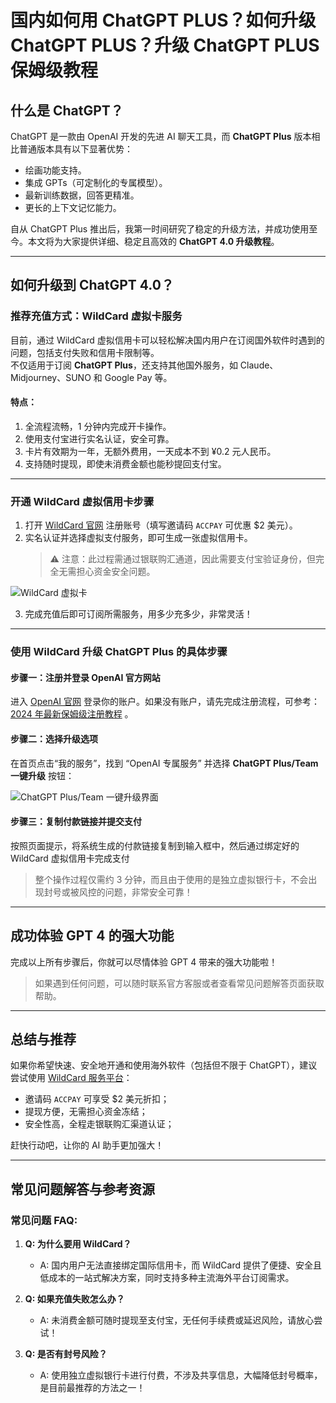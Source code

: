 # 国内如何用 ChatGPT PLUS？如何升级 ChatGPT PLUS？升级 ChatGPT PLUS 保姆级教程

## 什么是 ChatGPT？

ChatGPT 是一款由 OpenAI 开发的先进 AI 聊天工具，而 **ChatGPT Plus** 版本相比普通版本具有以下显著优势：
- 绘画功能支持。
- 集成 GPTs（可定制化的专属模型）。
- 最新训练数据，回答更精准。
- 更长的上下文记忆能力。

自从 ChatGPT Plus 推出后，我第一时间研究了稳定的升级方法，并成功使用至今。本文将为大家提供详细、稳定且高效的 **ChatGPT 4.0 升级教程**。

---

## 如何升级到 ChatGPT 4.0？

### 推荐充值方式：WildCard 虚拟卡服务

目前，通过 WildCard 虚拟信用卡可以轻松解决国内用户在订阅国外软件时遇到的问题，包括支付失败和信用卡限制等。  
不仅适用于订阅 **ChatGPT Plus**，还支持其他国外服务，如 Claude、Midjourney、SUNO 和 Google Pay 等。

#### 特点：
1. 全流程流畅，1 分钟内完成开卡操作。
2. 使用支付宝进行实名认证，安全可靠。
3. 卡片有效期为一年，无额外费用，一天成本不到 ¥0.2 元人民币。
4. 支持随时提现，即使未消费金额也能秒提回支付宝。

---

### 开通 WildCard 虚拟信用卡步骤

1. 打开 [WildCard 官网](https://bit.ly/bewildcard) 注册账号（填写邀请码 `ACCPAY` 可优惠 $2 美元）。
2. 实名认证并选择虚拟支付服务，即可生成一张虚拟信用卡。  
   > ⚠️ 注意：此过程需通过银联购汇通道，因此需要支付宝验证身份，但完全无需担心资金安全问题。

![WildCard 虚拟卡](https://github.com/user-attachments/assets/131c5644-1f99-4fc1-8091-fccd76ae6ee5)

3. 完成充值后即可订阅所需服务，用多少充多少，非常灵活！

---

### 使用 WildCard 升级 ChatGPT Plus 的具体步骤

#### 步骤一：注册并登录 OpenAI 官方网站
进入 [OpenAI 官网](https://chat.openai.com/) 登录你的账户。如果没有账户，请先完成注册流程，可参考：[2024 年最新保姆级注册教程](https://chatgptgogogo.com/how-to-register-chatgpt/) 。

#### 步骤二：选择升级选项
在首页点击“我的服务”，找到 “OpenAI 专属服务” 并选择 **ChatGPT Plus/Team 一键升级** 按钮：

![ChatGPT Plus/Team 一键升级界面](https://github.com/user-attachments/assets/ff6d60e5-1471-4988-b6bf-75a63e91464b)

#### 步骤三：复制付款链接并提交支付
按照页面提示，将系统生成的付款链接复制到输入框中，然后通过绑定好的 WildCard 虚拟信用卡完成支付

> 整个操作过程仅需约 3 分钟，而且由于使用的是独立虚拟银行卡，不会出现封号或被风控的问题，非常安全可靠！

---

## 成功体验 GPT 4 的强大功能

完成以上所有步骤后，你就可以尽情体验 GPT 4 带来的强大功能啦！


> 如果遇到任何问题，可以随时联系官方客服或者查看常见问题解答页面获取帮助。

---

## 总结与推荐

如果你希望快速、安全地开通和使用海外软件（包括但不限于 ChatGPT），建议尝试使用 [WildCard 服务平台](https://bit.ly/bewildcard)：
- 邀请码 `ACCPAY` 可享受 $2 美元折扣；
- 提现方便，无需担心资金冻结；
- 安全性高，全程走银联购汇渠道认证；

赶快行动吧，让你的 AI 助手更加强大！

---

## 常见问题解答与参考资源

### 常见问题 FAQ:
1. **Q: 为什么要用 WildCard？**
   - A: 国内用户无法直接绑定国际信用卡，而 WildCard 提供了便捷、安全且低成本的一站式解决方案，同时支持多种主流海外平台订阅需求。

2. **Q: 如果充值失败怎么办？**
   - A: 未消费金额可随时提现至支付宝，无任何手续费或延迟风险，请放心尝试！

3. **Q: 是否有封号风险？**
   - A: 使用独立虚拟银行卡进行付费，不涉及共享信息，大幅降低封号概率，是目前最推荐的方法之一！

